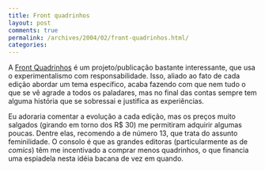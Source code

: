 ```yaml
---
title: Front quadrinhos
layout: post
comments: true
permalink: /archives/2004/02/front-quadrinhos.html/
categories:
---
```

A <a href="http://fabricadequadrinhos.virgula.terra.com.br/front/" >Front Quadrinhos</a> é um projeto/publicação bastante interessante, que usa o experimentalismo com responsabilidade. Isso, aliado ao fato de cada edição abordar um tema específico, acaba fazendo com que nem tudo o que se vê agrade a todos os paladares, mas no final das contas sempre tem alguma história que se sobressai e justifica as experiências.

Eu adoraria comentar a evolução a cada edição, mas os preços muito salgados (girando em torno dos R$ 30) me permitiram adquirir algumas poucas. Dentre elas, recomendo a de número 13, que trata do assunto feminilidade. O consolo é que as grandes editoras (particularmente as de *comics*) têm me incentivado a comprar menos quadrinhos, o que financia uma espiadela nesta idéia bacana de vez em quando.